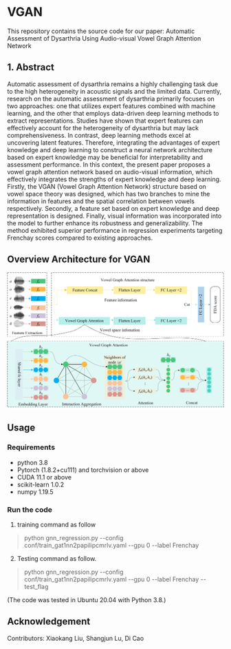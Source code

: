 # VGAN
This repository contains the source code for our paper: Automatic Assessment of Dysarthria Using Audio-visual Vowel Graph Attention Network

## 1. Abstract
Automatic assessment of dysarthria remains a highly challenging task due to the high heterogeneity in acoustic signals and the limited data. Currently, research on the automatic assessment of dysarthria primarily focuses on two approaches: one that utilizes expert features combined with machine learning, and the other that employs data-driven deep learning methods to extract representations. Studies have shown that expert features can effectively account for the heterogeneity of dysarthria but may lack comprehensiveness. In contrast, deep learning methods excel at uncovering latent features. Therefore, integrating the advantages of expert knowledge and deep learning to construct a neural network architecture based on expert knowledge may be beneficial for interpretability and assessment performance. In this context, the present paper proposes a vowel graph attention network based on audio-visual information, which effectively integrates the strengths of expert knowledge and deep learning. Firstly, the VGAN (Vowel Graph Attention Network) structure based on vowel space theory was designed, which has two branches to mine the information in features and the spatial correlation between vowels respectively. Secondly, a feature set based on expert knowledge and deep representation is designed. Finally, visual information was incorporated into the model to further enhance its robustness and generalizability. The method exhibited superior performance in regression experiments targeting Frenchay scores compared to existing approaches.

## Overview Architecture for VGAN
![VGAN](figures/VowelGraphAttentionStructure_0910.png "STRUCTURE")


## Usage
### Requirements
+ python 3.8
+ Pytorch (1.8.2+cu111) and torchvision or above
+ CUDA 11.1 or above
+ scikit-learn 1.0.2
+ numpy 1.19.5

### Run the code
1. training command as follow
> python gnn_regression.py --config conf/train_gat1nn2papilipcmrlv.yaml --gpu 0 --label Frenchay

2. Testing command as follow.
> python gnn_regression.py --config conf/train_gat1nn2papilipcmrlv.yaml --gpu 0 --label Frenchay --test_flag

(The code was tested in Ubuntu 20.04 with Python 3.8.)

## Acknowledgement
Contributors:
Xiaokang Liu, Shangjun Lu, Di Cao